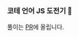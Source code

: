 ### 코테 언어 JS 도전기 👏

풀이는 [PR](https://github.com/algo-malgo/jungo-malgo/pulls?q=is%3Apr+is%3Aclosed)에 올립니다. 
